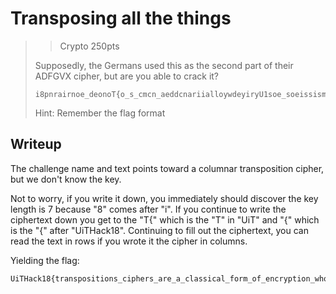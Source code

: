 # Transposing all the things

> > Crypto 250pts
> 
> Supposedly, the Germans used this as the second part of their ADFGVX cipher, but are you able to crack it?
> 
> ```
> i8pnrairnoe_deonoT{o_s_cmcn_aeddcnariialloywdeyiryU1soe_soeissismeiHtsc_ca_r_irl_er}catpra_fphe__nnpknihesf_toawu__t 
> ```
> 
> Hint: Remember the flag format

## Writeup

The challenge name and text points toward a columnar transposition cipher, but we don't know the key.

Not to worry, if you write it down, you immediately should discover the key length is 7 because "8" comes after "i".
If you continue to write the ciphertext down you get to the "T{" which is the "T" in "UiT" and "{" which is the "{" after "UiTHack18".
Continuing to fill out the ciphertext, you can read the text in rows if you wrote it the cipher in columns.

Yielding the flag:

```
UiTHack18{transpositions_ciphers_are_a_classical_form_of_encryption_whose_ideas_are_widely_used_in_modern_encryption}
```
